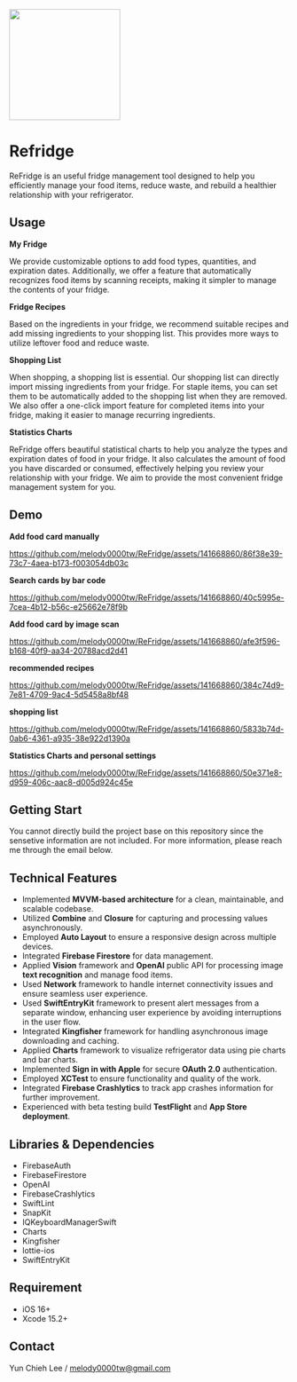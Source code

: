 
<img src="https://github.com/melody0000tw/ReFridge/assets/141668860/299d2907-183d-4f8a-8da7-84798cbc9869" width="200">

Refridge
===
ReFridge is an useful fridge management tool designed to help you efficiently manage your food items, reduce waste, and rebuild a healthier relationship with your refrigerator.

Usage
-
**My Fridge**

We provide customizable options to add food types, quantities, and expiration dates. Additionally, we offer a feature that automatically recognizes food items by scanning receipts, making it simpler to manage the contents of your fridge.

**Fridge Recipes**

Based on the ingredients in your fridge, we recommend suitable recipes and add missing ingredients to your shopping list. This provides more ways to utilize leftover food and reduce waste.

**Shopping List**

When shopping, a shopping list is essential. Our shopping list can directly import missing ingredients from your fridge. For staple items, you can set them to be automatically added to the shopping list when they are removed. We also offer a one-click import feature for completed items into your fridge, making it easier to manage recurring ingredients.

**Statistics Charts**

ReFridge offers beautiful statistical charts to help you analyze the types and expiration dates of food in your fridge. It also calculates the amount of food you have discarded or consumed, effectively helping you review your relationship with your fridge. We aim to provide the most convenient fridge management system for you.

Demo
-

**Add food card manually**

https://github.com/melody0000tw/ReFridge/assets/141668860/86f38e39-73c7-4aea-b173-f003054db03c

**Search cards by bar code**

https://github.com/melody0000tw/ReFridge/assets/141668860/40c5995e-7cea-4b12-b56c-e25662e78f9b

**Add food card by image scan**

https://github.com/melody0000tw/ReFridge/assets/141668860/afe3f596-b168-40f9-aa34-20788acd2d41

**recommended recipes**

https://github.com/melody0000tw/ReFridge/assets/141668860/384c74d9-7e81-4709-9ac4-5d5458a8bf48

**shopping list**

https://github.com/melody0000tw/ReFridge/assets/141668860/5833b74d-0ab6-4361-a935-38e922d1390a

**Statistics Charts and personal settings**

https://github.com/melody0000tw/ReFridge/assets/141668860/50e371e8-d959-406c-aac8-d005d924c45e


Getting Start
-
You cannot directly build the project base on this repository since the sensetive information are not included.
For more information, please reach me through the email below.

Technical Features
-
- Implemented **MVVM-based architecture** for a clean, maintainable, and scalable codebase.
- Utilized **Combine** and **Closure** for capturing and processing values asynchronously.
- Employed **Auto Layout** to ensure a responsive design across multiple devices.
- Integrated **Firebase Firestore** for data management.
- Applied **Vision** framework and **OpenAI** public API for processing image **text recognition** and manage food items.
- Used **Network** framework to handle internet connectivity issues and ensure seamless user experience.
- Used **SwiftEntryKit** framework to present alert messages from a separate window, enhancing user experience by avoiding interruptions in the user flow.
- Integrated **Kingfisher** framework for handling asynchronous image downloading and caching.
- Applied **Charts** framework to visualize refrigerator data using pie charts and bar charts.
- Implemented **Sign in with Apple** for secure **OAuth 2.0** authentication.
- Employed **XCTest** to ensure functionality and quality of the work.
- Integrated **Firebase Crashlytics** to track app crashes information for further improvement.
- Experienced with beta testing build **TestFlight** and **App Store deployment**.

Libraries & Dependencies
-
- FirebaseAuth
- FirebaseFirestore
- OpenAI
- FirebaseCrashlytics
- SwiftLint
- SnapKit
- IQKeyboardManagerSwift
- Charts
- Kingfisher
- lottie-ios
- SwiftEntryKit

Requirement
-
- iOS 16+
- Xcode 15.2+

Contact
-
Yun Chieh Lee / melody0000tw@gmail.com


